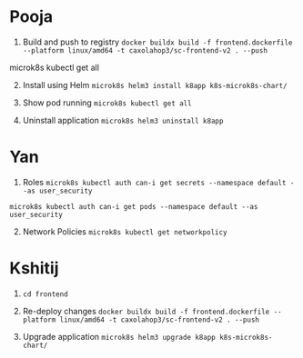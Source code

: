 # Pooja

1) Build and push to registry
```docker buildx build -f frontend.dockerfile --platform linux/amd64 -t caxolahop3/sc-frontend-v2 . --push```

microk8s kubectl get all

2) Install using Helm
```microk8s helm3 install k8app k8s-microk8s-chart/```

3) Show pod running
```microk8s kubectl get all```


6) Uninstall application
```microk8s helm3 uninstall k8app```

# Yan

1) Roles
```microk8s kubectl auth can-i get secrets --namespace default --as user_security```

```microk8s kubectl auth can-i get pods --namespace default --as user_security```

2) Network Policies 
```microk8s kubectl get networkpolicy```

# Kshitij

<!-- Application upgrade and re-deployment (max 4 minutes)
Show how you re-build the application after a source code change (1 point). Show how you upgrade the running application in two ways: deployment rollout (2 points) and canary update (2 points). -->


1) ```cd frontend```

2) Re-deploy changes
```docker buildx build -f frontend.dockerfile --platform linux/amd64 -t caxolahop3/sc-frontend-v2 . --push```


3) Upgrade application
```microk8s helm3 upgrade k8app k8s-microk8s-chart/```
